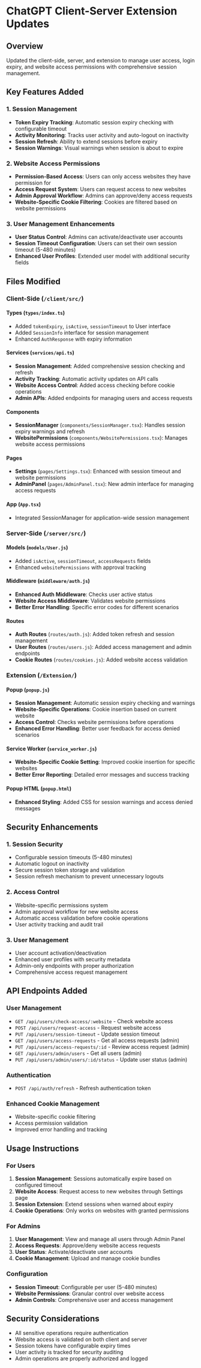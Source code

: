 # ChatGPT Client-Server Extension Updates

## Overview
Updated the client-side, server, and extension to manage user access, login expiry, and website access permissions with comprehensive session management.

## Key Features Added

### 1. Session Management
- **Token Expiry Tracking**: Automatic session expiry checking with configurable timeout
- **Activity Monitoring**: Tracks user activity and auto-logout on inactivity
- **Session Refresh**: Ability to extend sessions before expiry
- **Session Warnings**: Visual warnings when session is about to expire

### 2. Website Access Permissions
- **Permission-Based Access**: Users can only access websites they have permission for
- **Access Request System**: Users can request access to new websites
- **Admin Approval Workflow**: Admins can approve/deny access requests
- **Website-Specific Cookie Filtering**: Cookies are filtered based on website permissions

### 3. User Management Enhancements
- **User Status Control**: Admins can activate/deactivate user accounts
- **Session Timeout Configuration**: Users can set their own session timeout (5-480 minutes)
- **Enhanced User Profiles**: Extended user model with additional security fields

## Files Modified

### Client-Side (`/client/src/`)

#### Types (`types/index.ts`)
- Added `tokenExpiry`, `isActive`, `sessionTimeout` to User interface
- Added `SessionInfo` interface for session management
- Enhanced `AuthResponse` with expiry information

#### Services (`services/api.ts`)
- **Session Management**: Added comprehensive session checking and refresh
- **Activity Tracking**: Automatic activity updates on API calls
- **Website Access Control**: Added access checking before cookie operations
- **Admin APIs**: Added endpoints for managing users and access requests

#### Components
- **SessionManager** (`components/SessionManager.tsx`): Handles session expiry warnings and refresh
- **WebsitePermissions** (`components/WebsitePermissions.tsx`): Manages website access permissions

#### Pages
- **Settings** (`pages/Settings.tsx`): Enhanced with session timeout and website permissions
- **AdminPanel** (`pages/AdminPanel.tsx`): New admin interface for managing access requests

#### App (`App.tsx`)
- Integrated SessionManager for application-wide session management

### Server-Side (`/server/src/`)

#### Models (`models/User.js`)
- Added `isActive`, `sessionTimeout`, `accessRequests` fields
- Enhanced `websitePermissions` with approval tracking

#### Middleware (`middleware/auth.js`)
- **Enhanced Auth Middleware**: Checks user active status
- **Website Access Middleware**: Validates website permissions
- **Better Error Handling**: Specific error codes for different scenarios

#### Routes
- **Auth Routes** (`routes/auth.js`): Added token refresh and session management
- **User Routes** (`routes/users.js`): Added access management and admin endpoints
- **Cookie Routes** (`routes/cookies.js`): Added website access validation

### Extension (`/Extension/`)

#### Popup (`popup.js`)
- **Session Management**: Automatic session expiry checking and warnings
- **Website-Specific Operations**: Cookie insertion based on current website
- **Access Control**: Checks website permissions before operations
- **Enhanced Error Handling**: Better user feedback for access denied scenarios

#### Service Worker (`service_worker.js`)
- **Website-Specific Cookie Setting**: Improved cookie insertion for specific websites
- **Better Error Reporting**: Detailed error messages and success tracking

#### Popup HTML (`popup.html`)
- **Enhanced Styling**: Added CSS for session warnings and access denied messages

## Security Enhancements

### 1. Session Security
- Configurable session timeouts (5-480 minutes)
- Automatic logout on inactivity
- Secure session token storage and validation
- Session refresh mechanism to prevent unnecessary logouts

### 2. Access Control
- Website-specific permissions system
- Admin approval workflow for new website access
- Automatic access validation before cookie operations
- User activity tracking and audit trail

### 3. User Management
- User account activation/deactivation
- Enhanced user profiles with security metadata
- Admin-only endpoints with proper authorization
- Comprehensive access request management

## API Endpoints Added

### User Management
- `GET /api/users/check-access/:website` - Check website access
- `POST /api/users/request-access` - Request website access
- `PUT /api/users/session-timeout` - Update session timeout
- `GET /api/users/access-requests` - Get all access requests (admin)
- `PUT /api/users/access-requests/:id` - Review access request (admin)
- `GET /api/users/admin/users` - Get all users (admin)
- `PUT /api/users/admin/users/:id/status` - Update user status (admin)

### Authentication
- `POST /api/auth/refresh` - Refresh authentication token

### Enhanced Cookie Management
- Website-specific cookie filtering
- Access permission validation
- Improved error handling and tracking

## Usage Instructions

### For Users
1. **Session Management**: Sessions automatically expire based on configured timeout
2. **Website Access**: Request access to new websites through Settings page
3. **Session Extension**: Extend sessions when warned about expiry
4. **Cookie Operations**: Only works on websites with granted permissions

### For Admins
1. **User Management**: View and manage all users through Admin Panel
2. **Access Requests**: Approve/deny website access requests
3. **User Status**: Activate/deactivate user accounts
4. **Cookie Management**: Upload and manage cookie bundles

### Configuration
- **Session Timeout**: Configurable per user (5-480 minutes)
- **Website Permissions**: Granular control over website access
- **Admin Controls**: Comprehensive user and access management

## Security Considerations
- All sensitive operations require authentication
- Website access is validated on both client and server
- Session tokens have configurable expiry times
- User activity is tracked for security auditing
- Admin operations are properly authorized and logged